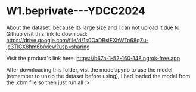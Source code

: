 # W1.beprivate---YDCC2024

About the dataset: because its large size and I can not upload it due to Github visit this link to download: https://drive.google.com/file/d/1s0QaDBsiFXhWTo68qZu-je3TlCX8hm6b/view?usp=sharing

Visit the product's link here: https://b67a-1-52-160-148.ngrok-free.app

After downloading this folder, vist the model.ipynb to use the model (remember to unzip the dataset before using), I had loaded the model from the .cbm file so then just run all :>
